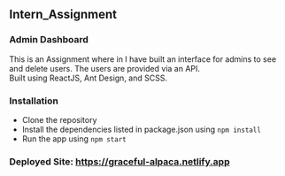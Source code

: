 ## Intern_Assignment
### Admin Dashboard
This is an Assignment where in I have built an interface for admins to see and delete users. The users are provided via an API.
<br> Built using ReactJS, Ant Design, and SCSS.
### Installation
 * Clone the repository
 * Install the dependencies listed in package.json using ```npm install```
 * Run the app using ```npm start```
### Deployed Site: https://graceful-alpaca.netlify.app